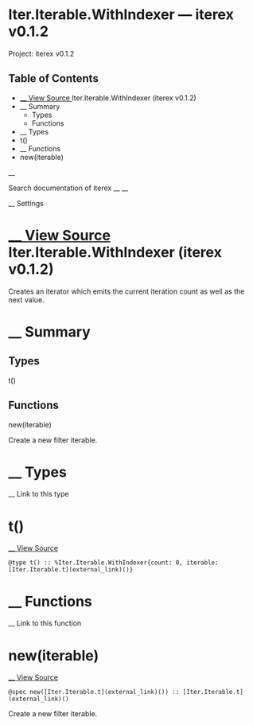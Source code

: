 # Iter.Iterable.WithIndexer — iterex v0.1.2

Project: iterex v0.1.2

## Table of Contents

- [ __ View Source ](external_link) Iter.Iterable.WithIndexer (iterex v0.1.2)
- __ Summary
  - Types
  - Functions
- __ Types
- t()
- __ Functions
- new(iterable)

__

Search documentation of iterex __ __

__ Settings

#  [ __ View Source ](external_link) Iter.Iterable.WithIndexer (iterex v0.1.2)

Creates an iterator which emits the current iteration count as well as the next value.

#  __ Summary

##  Types

t()

##  Functions

new(iterable)

Create a new filter iterable.

#  __ Types

__ Link to this type

# t()

[ __ View Source ](external_link)
    
    
    @type t() :: %Iter.Iterable.WithIndexer{count: 0, iterable: [Iter.Iterable.t](external_link)()}

#  __ Functions

__ Link to this function

# new(iterable)

[ __ View Source ](external_link)
    
    
    @spec new([Iter.Iterable.t](external_link)()) :: [Iter.Iterable.t](external_link)()

Create a new filter iterable.
